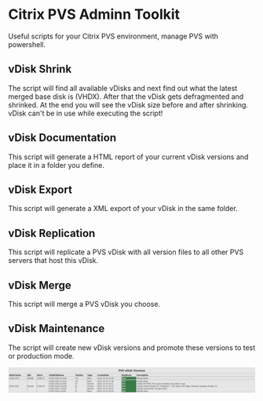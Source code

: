 # Citrix PVS Adminn Toolkit
Useful scripts for your Citrix PVS environment, manage PVS with powershell.

## vDisk Shrink
The script will find all available vDisks and next find out what the latest merged base disk is (VHDX). After that the vDisk gets defragmented and shrinked. At the end you will see the vDisk size before and after shrinking. vDisk can't be in use while executing the script!

## vDisk Documentation
This script will generate a HTML report of your current vDisk versions and place it in a folder you define.

## vDisk Export
This script will generate a XML export of your vDisk in the same folder.

## vDisk Replication
This script will replicate a PVS vDisk with all version files to all other PVS servers that host this vDisk.

## vDisk Merge
This script will merge a PVS vDisk you choose.

## vDisk Maintenance
The script will create new vDisk versions and promote these versions to test or production mode.

![Toolkit](https://github.com/Mohrpheus78/Citrix/blob/main/PVS/vDisk%20Documentation/Images/PVSversions.png)